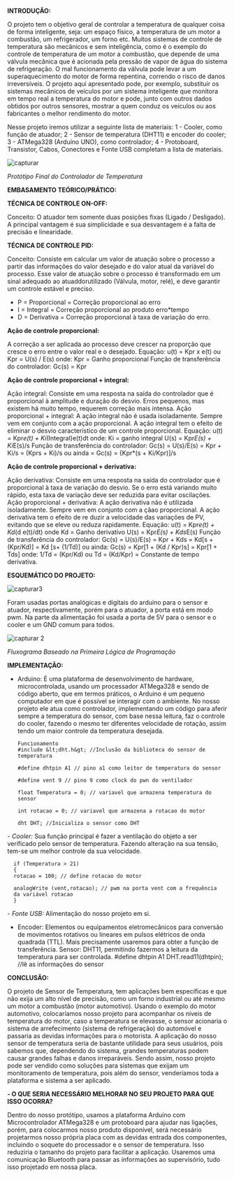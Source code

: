**INTRODUÇÃO:**

  O projeto tem o objetivo geral de controlar a temperatura de qualquer coisa de forma
inteligente, seja: um espaço físico, a temperatura de um motor a combustão, um refrigerador,
um forno etc.
  Muitos sistemas de controle de temperatura são mecânicos e sem inteligência, como é
o exemplo do controle de temperatura de um motor a combustão, que depende de uma
válvula mecânica que é acionada pela pressão de vapor de água do sistema de refrigeração. O
mal funcionamento da válvula pode levar a um superaquecimento do motor de forma
repentina, correndo o risco de danos irreversíveis.
  O projeto aqui apresentado pode, por exemplo, substituir os sistemas mecânicos de
veículos por um sistema inteligente que monitora em tempo real a temperatura do motor e
pode, junto com outros dados obtidos por outros sensores, mostrar a quem conduz os veículos
ou aos fabricantes o melhor rendimento do motor.

Nesse projeto iremos utilizar a seguinte lista de materiais:
  1 - Cooler, como função de atuador;
  2 - Sensor de temperatura (DHT11) e encoder do cooler;
  3 - ATMega328 (Arduíno UNO), como controlador;
  4 - Protoboard, Transistor, Cabos, Conectores e Fonte USB completam a lista de
    materiais.
    
   ![capturar](https://user-images.githubusercontent.com/33470518/32812351-eef15100-c97a-11e7-92de-84e06cd545ff.PNG)
   
   *Protótipo Final do Controlador de Temperatura*
   

    
**EMBASAMENTO TEÓRICO/PRÁTICO:**

**TÉCNICA DE CONTROLE ON-OFF:**

Conceito: O atuador tem somente duas posições fixas (Ligado / Desligado). A principal vantagem é sua simplicidade e sua desvantagem é a falta de precisão e linearidade.


**TÉCNICA DE CONTROLE PID:**

Conceito: Consiste em calcular um valor de atuação sobre o processo a partir das informações do valor desejado e do valor atual da variável do processo. Esse valor de atuação sobre o processo é transformado em um sinal adequado ao atuaddorutilizado (Válvula,  motor, relé), e deve garantir um controle estável e preciso.

- P = Proporcional = Correção proporcional ao erro
- I = Integral = Correção proporcional ao produto erro*tempo
- D = Derivativa = Correção proporcional à taxa de variação do erro.

**Ação de controle proporcional:**

A correção a ser aplicada ao processo deve crescer na proporção que cresce o erro entre o valor real e o desejado.
Equação: u(t) = Kpr x e(t) ou Kpr = U(s) / E(s)
onde: Kpr = Ganho proporcional
Função de transferência do controlador: Gc(s) = Kpr

**Ação de controle proporcional + integral:**

Ação integral: Consiste em uma resposta na saída do controlador que é proporcional à amplitude e duração do desvio. Erros pequenos, mas existem há muito tempo, requerem correção mais intensa.
Ação proporcional + integral: A ação integral não é usada isoladamente. Sempre vem em conjunto com a ação proporcional. A ação integral tem o efeito de eliminar o desvio caracteristico de um controle proporcional.
Equação: u(t) = Kpr*e(t) + Ki*(Integral)e(t)dt  onde: Ki = ganho integral
         U(s) = Kpr*E(s) + Ki*E(s)/s
Função de transferência do controlador: Gc(s) = U(s)/E(s) = Kpr + Ki/s = (Kprs + Ki)/s
                                     ou ainda = Gc(s) = {Kpr*(s + Ki/Kpr)]/s
                                     
**Ação de controle proporcional + derivativa:**

Ação derivativa: Consiste em uma resposta na saída do controlador que é proporcional à taxa de variação do desvio. Se o erro está variando muito rápido, esta taxa de variação deve ser reduzida para evitar oscilações.
Ação proporcional + derivativa: A ação derivativa não é utilizada isoladamente. Sempre vem em conjunto com a çãao proporcional. A ação derivativa tem o efeito de re duzir a velocidade das variações de PV, evitando que se eleve ou reduza rapidamente.
Equação: u(t) = Kpr*e(t) + Kd*(d e(t)/dt) onde Kd = Ganho derivativo
         U(s) = Kpr*E(s) + Kds*E(s)
Função de transferência do controlador: Gc(s) = U(s)/E(s) = Kpr + Kds = Kd[s + (Kpr/Kd)] = Kd [s+ (1/Td)]
                              ou ainda: Gc(s) = Kpr[1 + (Kd / Kpr)s] = Kpr[1 + Tds]
                              onde: 1/Td = (Kpr/Kd) ou Td = (Kd/Kpr) = Constante de tempo derivativa.

**ESQUEMÁTICO DO PROJETO:**

![capturar3](https://user-images.githubusercontent.com/33470518/32812826-60e2b180-c97d-11e7-95fa-f5228a2784ba.PNG)

 Foram usadas portas analógicas e digitais do arduino para o sensor e atuador,
respectivamente, porém para o atuador, a porta está em modo pwm. Na parte da
alimentação foi usada a porta de 5V para o sensor e o cooler e um GND comum para
todos.

![capturar 2](https://user-images.githubusercontent.com/33470518/32812561-141203ac-c97c-11e7-9d7c-51e0f9f45d54.PNG)

*Fluxograma Baseado na Primeira Lógica de Programação*

**IMPLEMENTAÇÃO:**

- Arduino: É uma plataforma de desenvolvimento de hardware, microcontrolada,
usando um processador ATMega328 e sendo de código aberto, que em termos práticos, o
Arduino é um pequeno computador em que é possível se interagir com o ambiente.
No nosso projeto ele atua como controlador, implementando um código para aferir
sempre a temperatura do sensor, com base nessa leitura, faz o controle do cooler, fazendo o
mesmo ter diferentes velocidade de rotação, assim tendo um maior controle da temperatura
desejada.

      Funcionamento
      #include &lt;dht.h&gt; //Inclusão da biblioteca do sensor de temperatura

      #define dhtpin A1 // pino a1 como leitor de temperatura do sensor

      #define vent 9 // pino 9 como clock do pwn do ventilador

      float Temperatura = 0; // variavel que armazena temperatura do sensor

      int rotacao = 0; // variavel que armazena a rotacao do motor

      dht DHT; //Inicializa o sensor como DHT


*- Cooler:* Sua função principal é fazer a ventilação do objeto a ser verificado pelo sensor
de temperatura. Fazendo alteração na sua tensão, tem-se um melhor controle da sua
velocidade.

      if (Temperatura > 21)
      {
      rotacao = 100; // define rotacao do motor

      analogWrite (vent,rotacao); // pwm na porta vent com a frequência
      da variável rotacao
      }

*- Fonte USB:* Alimentação do nosso projeto em si.
- Encoder: Elementos ou equipamentos eletromecânicos para conversão de
movimentos rotativos ou lineares em pulsos elétricos de onda quadrada (TTL). Mais
precisamente usaremos para obter a função de transferência.
Sensor: DHT11, permitindo fazermos a leitura da temperatura para ser controlada.
#define dhtpin A1
DHT.read11(dhtpin); //lê as informações do sensor

**CONCLUSÃO:**
  
  O projeto de Sensor de Temperatura, tem aplicações bem específicas e que não exija um
alto nível de precisão, como um forno industrial ou até mesmo um motor a combustão (motor
automotivo).
Usando o exemplo do motor automotivo, colocaríamos nosso projeto para acompanhar os
níveis de temperatura do motor, caso a temperatura se elevasse, o sensor acionaria o sistema de
arrefecimento (sistema de refrigeração) do automóvel e passaria as devidas informações para o
motorista.
  A aplicação do nosso sensor de temperatura seria de bastante utilidade para seus usuários,
pois sabemos que, dependendo do sistema, grandes temperaturas podem causar grandes falhas e
danos irreparáveis. Sendo assim, nosso projeto pode ser vendido como soluções para sistemas que
exijam um monitoramento de temperatura, pois além do sensor, venderíamos toda a plataforma e
sistema a ser aplicado.

**- O QUE SERIA NECESSÁRIO MELHORAR NO SEU PROJETO PARA QUE ISSO
OCORRA?**

  Dentro do nosso protótipo, usamos a plataforma Arduíno com Microcontrolador ATMega328 e
um protoboard para ajudar nas ligações, porém, para colocarmos nosso produto disponível, será
necessário projetarmos nosso própria placa com as devidas entrada dos componentes, incluindo o
soquete do processador e o sensor de temperatura. Isso reduziria o tamanho do projeto para facilitar a
aplicação.
Usaremos uma comunicação Bluetooth para passar as informações ao supervisório, tudo isso
projetado em nossa placa.



